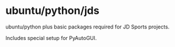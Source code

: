# ubuntu/python/jds

ubuntu/python plus basic packages required for JD Sports projects.

Includes special setup for PyAutoGUI.